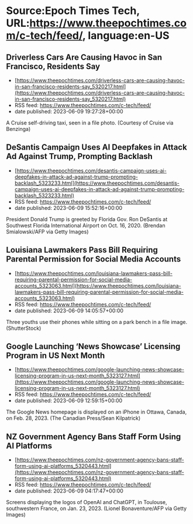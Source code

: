 # Source:Epoch Times Tech, URL:https://www.theepochtimes.com/c-tech/feed/, language:en-US

## Driverless Cars Are Causing Havoc in San Francisco, Residents Say
 - [https://www.theepochtimes.com/driverless-cars-are-causing-havoc-in-san-francisco-residents-say_5320217.html](https://www.theepochtimes.com/driverless-cars-are-causing-havoc-in-san-francisco-residents-say_5320217.html)
 - RSS feed: https://www.theepochtimes.com/c-tech/feed/
 - date published: 2023-06-09 19:27:28+00:00

A Cruise self-driving taxi, seen in a file photo. (Courtesy of Cruise via Benzinga)

## DeSantis Campaign Uses AI Deepfakes in Attack Ad Against Trump, Prompting Backlash
 - [https://www.theepochtimes.com/desantis-campaign-uses-ai-deepfakes-in-attack-ad-against-trump-prompting-backlash_5323233.html](https://www.theepochtimes.com/desantis-campaign-uses-ai-deepfakes-in-attack-ad-against-trump-prompting-backlash_5323233.html)
 - RSS feed: https://www.theepochtimes.com/c-tech/feed/
 - date published: 2023-06-09 15:52:16+00:00

President Donald Trump is greeted by Florida Gov. Ron DeSantis at Southwest Florida International Airport on Oct. 16, 2020. (Brendan Smialowski/AFP via Getty Images)

## Louisiana Lawmakers Pass Bill Requiring Parental Permission for Social Media Accounts
 - [https://www.theepochtimes.com/louisiana-lawmakers-pass-bill-requiring-parental-permission-for-social-media-accounts_5323063.html](https://www.theepochtimes.com/louisiana-lawmakers-pass-bill-requiring-parental-permission-for-social-media-accounts_5323063.html)
 - RSS feed: https://www.theepochtimes.com/c-tech/feed/
 - date published: 2023-06-09 14:05:57+00:00

Three youths use their phones while sitting on a park bench in a file image. (ShutterStock)

## Google Launching ‘News Showcase’ Licensing Program in US Next Month
 - [https://www.theepochtimes.com/google-launching-news-showcase-licensing-program-in-us-next-month_5323127.html](https://www.theepochtimes.com/google-launching-news-showcase-licensing-program-in-us-next-month_5323127.html)
 - RSS feed: https://www.theepochtimes.com/c-tech/feed/
 - date published: 2023-06-09 12:59:15+00:00

The Google News homepage is displayed on an iPhone in Ottawa, Canada, on Feb. 28, 2023. (The Canadian Press/Sean Kilpatrick)

## NZ Government Agency Bans Staff Form Using AI Platforms
 - [https://www.theepochtimes.com/nz-government-agency-bans-staff-form-using-ai-platforms_5320443.html](https://www.theepochtimes.com/nz-government-agency-bans-staff-form-using-ai-platforms_5320443.html)
 - RSS feed: https://www.theepochtimes.com/c-tech/feed/
 - date published: 2023-06-09 04:17:47+00:00

Screens displaying the logos of OpenAI and ChatGPT, in Toulouse, southwestern France, on Jan. 23, 2023. (Lionel Bonaventure/AFP via Getty Images)

